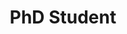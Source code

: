 ---
headshot: mikemerrill.jpeg
is_visiting: false
name: Mike Merrill
priority: 5
research_areas: null
site: https://mikemerrill.io
title: PhD Student
inactive: true
---